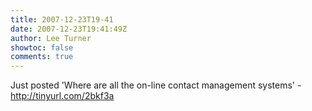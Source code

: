 ```yaml
---
title: 2007-12-23T19-41
date: 2007-12-23T19:41:49Z
author: Lee Turner
showtoc: false
comments: true
---
```


Just posted 'Where are all the on-line contact management systems' - http://tinyurl.com/2bkf3a

